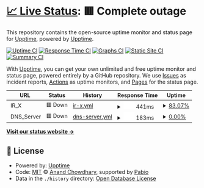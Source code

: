 # [📈 Live Status](https://demo.upptime.js.org): <!--live status--> **🟥 Complete outage**

This repository contains the open-source uptime monitor and status page for [Upptime](https://upptime.js.org), powered by [Upptime](https://github.com/upptime/upptime).

[![Uptime CI](https://github.com/upptime/upptime/workflows/Uptime%20CI/badge.svg)](https://github.com/upptime/upptime/actions?query=workflow%3A%22Uptime+CI%22)
[![Response Time CI](https://github.com/upptime/upptime/workflows/Response%20Time%20CI/badge.svg)](https://github.com/upptime/upptime/actions?query=workflow%3A%22Response+Time+CI%22)
[![Graphs CI](https://github.com/upptime/upptime/workflows/Graphs%20CI/badge.svg)](https://github.com/upptime/upptime/actions?query=workflow%3A%22Graphs+CI%22)
[![Static Site CI](https://github.com/upptime/upptime/workflows/Static%20Site%20CI/badge.svg)](https://github.com/upptime/upptime/actions?query=workflow%3A%22Static+Site+CI%22)
[![Summary CI](https://github.com/upptime/upptime/workflows/Summary%20CI/badge.svg)](https://github.com/upptime/upptime/actions?query=workflow%3A%22Summary+CI%22)

With [Upptime](https://upptime.js.org), you can get your own unlimited and free uptime monitor and status page, powered entirely by a GitHub repository. We use [Issues](https://github.com/upptime/upptime/issues) as incident reports, [Actions](https://github.com/upptime/upptime/actions) as uptime monitors, and [Pages](https://demo.upptime.js.org) for the status page.

<!--start: status pages-->
<!-- This summary is generated by Upptime (https://github.com/upptime/upptime) -->
<!-- Do not edit this manually, your changes will be overwritten -->
<!-- prettier-ignore -->
| URL | Status | History | Response Time | Uptime |
| --- | ------ | ------- | ------------- | ------ |
| <img alt="" src="https://icons.duckduckgo.com/ip3/null.ico" height="13"> IR_X | 🟥 Down | [ir-x.yml](https://github.com/BIGboss248/UPPTIME/commits/HEAD/history/ir-x.yml) | <details><summary><img alt="Response time graph" src="./graphs/ir-x/response-time-week.png" height="20"> 441ms</summary><br><a href="https://upptime.github.io/upptime/history/ir-x"><img alt="Response time 444" src="https://img.shields.io/endpoint?url=https%3A%2F%2Fraw.githubusercontent.com%2FBIGboss248%2FUPPTIME%2FHEAD%2Fapi%2Fir-x%2Fresponse-time.json"></a><br><a href="https://upptime.github.io/upptime/history/ir-x"><img alt="24-hour response time 0" src="https://img.shields.io/endpoint?url=https%3A%2F%2Fraw.githubusercontent.com%2FBIGboss248%2FUPPTIME%2FHEAD%2Fapi%2Fir-x%2Fresponse-time-day.json"></a><br><a href="https://upptime.github.io/upptime/history/ir-x"><img alt="7-day response time 441" src="https://img.shields.io/endpoint?url=https%3A%2F%2Fraw.githubusercontent.com%2FBIGboss248%2FUPPTIME%2FHEAD%2Fapi%2Fir-x%2Fresponse-time-week.json"></a><br><a href="https://upptime.github.io/upptime/history/ir-x"><img alt="30-day response time 444" src="https://img.shields.io/endpoint?url=https%3A%2F%2Fraw.githubusercontent.com%2FBIGboss248%2FUPPTIME%2FHEAD%2Fapi%2Fir-x%2Fresponse-time-month.json"></a><br><a href="https://upptime.github.io/upptime/history/ir-x"><img alt="1-year response time 444" src="https://img.shields.io/endpoint?url=https%3A%2F%2Fraw.githubusercontent.com%2FBIGboss248%2FUPPTIME%2FHEAD%2Fapi%2Fir-x%2Fresponse-time-year.json"></a></details> | <details><summary><a href="https://upptime.github.io/upptime/history/ir-x">83.07%</a></summary><a href="https://upptime.github.io/upptime/history/ir-x"><img alt="All-time uptime 88.73%" src="https://img.shields.io/endpoint?url=https%3A%2F%2Fraw.githubusercontent.com%2FBIGboss248%2FUPPTIME%2FHEAD%2Fapi%2Fir-x%2Fuptime.json"></a><br><a href="https://upptime.github.io/upptime/history/ir-x"><img alt="24-hour uptime 16.86%" src="https://img.shields.io/endpoint?url=https%3A%2F%2Fraw.githubusercontent.com%2FBIGboss248%2FUPPTIME%2FHEAD%2Fapi%2Fir-x%2Fuptime-day.json"></a><br><a href="https://upptime.github.io/upptime/history/ir-x"><img alt="7-day uptime 83.07%" src="https://img.shields.io/endpoint?url=https%3A%2F%2Fraw.githubusercontent.com%2FBIGboss248%2FUPPTIME%2FHEAD%2Fapi%2Fir-x%2Fuptime-week.json"></a><br><a href="https://upptime.github.io/upptime/history/ir-x"><img alt="30-day uptime 88.73%" src="https://img.shields.io/endpoint?url=https%3A%2F%2Fraw.githubusercontent.com%2FBIGboss248%2FUPPTIME%2FHEAD%2Fapi%2Fir-x%2Fuptime-month.json"></a><br><a href="https://upptime.github.io/upptime/history/ir-x"><img alt="1-year uptime 88.73%" src="https://img.shields.io/endpoint?url=https%3A%2F%2Fraw.githubusercontent.com%2FBIGboss248%2FUPPTIME%2FHEAD%2Fapi%2Fir-x%2Fuptime-year.json"></a></details>
| <img alt="" src="https://icons.duckduckgo.com/ip3/null.ico" height="13"> DNS_Server | 🟥 Down | [dns-server.yml](https://github.com/BIGboss248/UPPTIME/commits/HEAD/history/dns-server.yml) | <details><summary><img alt="Response time graph" src="./graphs/dns-server/response-time-week.png" height="20"> 183ms</summary><br><a href="https://upptime.github.io/upptime/history/dns-server"><img alt="Response time 184" src="https://img.shields.io/endpoint?url=https%3A%2F%2Fraw.githubusercontent.com%2FBIGboss248%2FUPPTIME%2FHEAD%2Fapi%2Fdns-server%2Fresponse-time.json"></a><br><a href="https://upptime.github.io/upptime/history/dns-server"><img alt="24-hour response time 265" src="https://img.shields.io/endpoint?url=https%3A%2F%2Fraw.githubusercontent.com%2FBIGboss248%2FUPPTIME%2FHEAD%2Fapi%2Fdns-server%2Fresponse-time-day.json"></a><br><a href="https://upptime.github.io/upptime/history/dns-server"><img alt="7-day response time 183" src="https://img.shields.io/endpoint?url=https%3A%2F%2Fraw.githubusercontent.com%2FBIGboss248%2FUPPTIME%2FHEAD%2Fapi%2Fdns-server%2Fresponse-time-week.json"></a><br><a href="https://upptime.github.io/upptime/history/dns-server"><img alt="30-day response time 184" src="https://img.shields.io/endpoint?url=https%3A%2F%2Fraw.githubusercontent.com%2FBIGboss248%2FUPPTIME%2FHEAD%2Fapi%2Fdns-server%2Fresponse-time-month.json"></a><br><a href="https://upptime.github.io/upptime/history/dns-server"><img alt="1-year response time 184" src="https://img.shields.io/endpoint?url=https%3A%2F%2Fraw.githubusercontent.com%2FBIGboss248%2FUPPTIME%2FHEAD%2Fapi%2Fdns-server%2Fresponse-time-year.json"></a></details> | <details><summary><a href="https://upptime.github.io/upptime/history/dns-server">0.00%</a></summary><a href="https://upptime.github.io/upptime/history/dns-server"><img alt="All-time uptime 0.00%" src="https://img.shields.io/endpoint?url=https%3A%2F%2Fraw.githubusercontent.com%2FBIGboss248%2FUPPTIME%2FHEAD%2Fapi%2Fdns-server%2Fuptime.json"></a><br><a href="https://upptime.github.io/upptime/history/dns-server"><img alt="24-hour uptime 0.00%" src="https://img.shields.io/endpoint?url=https%3A%2F%2Fraw.githubusercontent.com%2FBIGboss248%2FUPPTIME%2FHEAD%2Fapi%2Fdns-server%2Fuptime-day.json"></a><br><a href="https://upptime.github.io/upptime/history/dns-server"><img alt="7-day uptime 0.00%" src="https://img.shields.io/endpoint?url=https%3A%2F%2Fraw.githubusercontent.com%2FBIGboss248%2FUPPTIME%2FHEAD%2Fapi%2Fdns-server%2Fuptime-week.json"></a><br><a href="https://upptime.github.io/upptime/history/dns-server"><img alt="30-day uptime 0.00%" src="https://img.shields.io/endpoint?url=https%3A%2F%2Fraw.githubusercontent.com%2FBIGboss248%2FUPPTIME%2FHEAD%2Fapi%2Fdns-server%2Fuptime-month.json"></a><br><a href="https://upptime.github.io/upptime/history/dns-server"><img alt="1-year uptime 0.00%" src="https://img.shields.io/endpoint?url=https%3A%2F%2Fraw.githubusercontent.com%2FBIGboss248%2FUPPTIME%2FHEAD%2Fapi%2Fdns-server%2Fuptime-year.json"></a></details>

<!--end: status pages-->

[**Visit our status website →**](https://demo.upptime.js.org)

## 📄 License

- Powered by: [Upptime](https://github.com/upptime/upptime)
- Code: [MIT](./LICENSE) © [Anand Chowdhary](https://anandchowdhary.com), supported by [Pabio](https://pabio.com)
- Data in the `./history` directory: [Open Database License](https://opendatacommons.org/licenses/odbl/1-0/)

